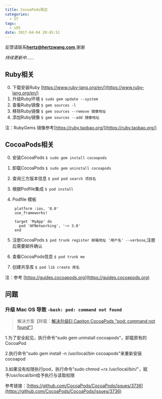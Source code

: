 ```yaml
---
title: CocoaPods周边
categories:
  - IT
tags:
  - iOS
date: 2017-04-04 20:45:51
---
```


反馈请联系[**hertz@hertzwang.com**](mailto:hertz@hertzwang.com),谢谢

*持续更新中......* 

## Ruby相关

0. 下载安装Ruby [https://www.ruby-lang.org/en/](https://www.ruby-lang.org/en/)
1. 升级Ruby环境 `$ sudo gem update --system`
2. 查看Ruby镜像 `$ gem sources -l`
3. 移除Ruby镜像 `$ gem sources --remove 镜像地址`
4. 添加Ruby镜像 `$ gem sources --add 镜像地址`

注：RubyGems 镜像参考[https://ruby.taobao.org/](https://ruby.taobao.org/)

<!-- more -->

## CocoaPods相关

0. 安装CocoaPods `$ sudo gem install cocoapods`
1. 卸载CocoaPods `$ sudo gem uninstall cocoapods`
2. 查询三方版本信息 `$ pod pod search 项目名`
2. 根据Podfile集成 `$ pod install`
3. Podfile 模板

		platform :ios, '8.0'
		use_frameworks!
		
		target 'MyApp' do
		  pod 'AFNetworking', '~> 3.0'
		end
		
4. 注册CocoaPods `$ pod trunk register 邮箱地址 '用户名' --verbose`,注册后需要邮件确认
5. 查看CocoaPods信息 `$ pod trunk me`
6. 创建共享库 `$ pod lib create 库名`

注：参考 [https://guides.cocoapods.org](https://guides.cocoapods.org)

## 问题

### 升级 Mac OS 导致 `-bash: pod: command not found`

> 解决方案【转载：[解决升级EI Capiton CocoaPods "pod: command not found"](http://www.jianshu.com/p/6ff1903c3f11)】

1.为了安全起见，执行命令"sudo gem uninstall cocoapods"，卸载原有的CocoaPod
	
2.执行命令"sudo gem install -n /usr/local/bin cocoapods"来重新安装cocoapod
	
3.如果没有权限执行pod，执行命令"sudo chmod +rx /usr/local/bin/"，赋予/usr/local/bin给予执行与读取权限
	
参考链接：[https://github.com/CocoaPods/CocoaPods/issues/3736](https://github.com/CocoaPods/CocoaPods/issues/3736)